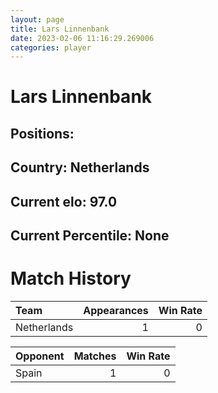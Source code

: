 ```yaml
---  
layout: page  
title: Lars Linnenbank  
date: 2023-02-06 11:16:29.269006  
categories: player  
---
```

# Lars Linnenbank

## Positions: 

## Country: Netherlands

## Current elo: 97.0

## Current Percentile: None

# Match History


| Team        |   Appearances |   Win Rate |
|:------------|--------------:|-----------:|
| Netherlands |             1 |          0 |

| Opponent   |   Matches |   Win Rate |
|:-----------|----------:|-----------:|
| Spain      |         1 |          0 |